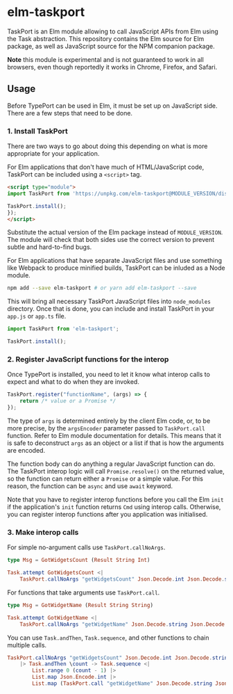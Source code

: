 elm-taskport
============

TaskPort is an Elm module allowing to call JavaScript APIs from Elm using the Task abstraction. This repository contains the Elm source for Elm package, as well as JavaScript source for the NPM companion package.

**Note** this module is experimental and is not guaranteed to work in all browsers, even though reportedly it works in Chrome, Firefox, and Safari.

Usage
-----

Before TypePort can be used in Elm, it must be set up on JavaScript side. There are a few steps that need to be done.

### 1. Install TaskPort
There are two ways to go about doing this depending on what is more appropriate for your application.

For Elm applications that don't have much of HTML/JavaScript code, TaskPort can be included using a `<script>` tag.

```html
<script type="module">
import TaskPort from 'https://unpkg.com/elm-taskport@MODULE_VERSION/dist/taskport.min.js';

TaskPort.install();
});
</script>
```

Substitute the actual version of the Elm package instead of `MODULE_VERSION`. The module will check that both sides use the correct version to prevent subtle and hard-to-find bugs.

For Elm applications that have separate JavaScript files and use something like Webpack to produce minified builds, TaskPort can be
inluded as a Node module.

```sh
npm add --save elm-taskport # or yarn add elm-taskport --save
```

This will bring all necessary TaskPort JavaScript files into `node_modules` directory. Once that is done, you can include and install TaskPort in your `app.js` or `app.ts` file.

```js
import TaskPort from 'elm-taskport';

TaskPort.install();
```

### 2. Register JavaScript functions for the interop

Once TypePort is installed, you need to let it know what interop calls to expect and what to do when they are invoked.

```js
TaskPort.register("functionName", (args) => {
    return /* value or a Promise */
});
```

The type of `args` is determined entirely by the client Elm code, or, to be more precise, by the `argsEncoder` parameter passed to `TaskPort.call` function. Refer to Elm module documentation for details. This means that it is safe to deconstruct `args` as an object or a list if that is how the arguments are encoded.

The function body can do anything a regular JavaScript function can do. The TaskPort interop logic will call `Promise.resolve()` on the returned value, so the function can return either a `Promise` or a simple value. For this reason, the function can be `async` and use `await` keyword.

Note that you have to register interop functions before you call the Elm `init` if the application's `init` function returns `Cmd` using interop calls. Otherwise, you can register interop functions after you application was initialised.

### 3. Make interop calls

For simple no-argument calls use `TaskPort.callNoArgs`.
```elm
type Msg = GotWidgetsCount (Result String Int)

Task.attempt GotWidgetsCount <|
    TaskPort.callNoArgs "getWidgetsCount" Json.Decode.int Json.Decode.string
```

For functions that take arguments use `TaskPort.call`.

```elm
type Msg = GotWidgetName (Result String String)

Task.attempt GotWidgetName <|
    TaskPort.callNoArgs "getWidgetName" Json.Decode.string Json.Decode.string Json.Encode.int 0
```

You can use `Task.andThen`, `Task.sequence`, and other functions to chain multiple calls.

```elm
TaskPort.callNoArgs "getWidgetsCount" Json.Decode.int Json.Decode.string
    |> Task.andThen \count -> Task.sequence <|
        List.range 0 (count - 1) |>
        List.map Json.Encode.int |>
        List.map (TaskPort.call "getWidgetName" Json.Decode.string Json.Decode.string)
```
